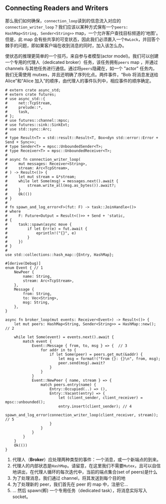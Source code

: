 ## Connecting Readers and Writers

那么我们如何确保，`connection_loop`读到的信息流入对应的`connection_writer_loop`？我们应该以某种方式保有一个`peers: HashMap<String, Sender<String>>` map，一个允许客户查找目标频道的'地图'。但是，此 map 会有些共享的可变状态，因此我们必须裹入一个`RwLock`，并回答个棘手的问题，即如果客户端在收到消息的同时，加入该怎么办。

使状态的推理更简单的一个技巧，来自参与者模型(actor model)。我们可以创建一个专用的代理人（dedicated broker）任务，该任务拥有`peers` map ，并通过 channels 与其他任务进行通信。通过将`peers`隐藏在，如一个 "actor" 任务内，我们无需使用 mutxes，并且还明确了序列化点。两件事件，“Bob 将消息发送给 Alice”和“Alice 加入”的顺序，由代理人的事件队列中，相应事件的顺序确定。

```rust,edition2018
# extern crate async_std;
# extern crate futures;
# use async_std::{
#     net::TcpStream,
#     prelude::*,
#     task,
# };
# use futures::channel::mpsc;
# use futures::sink::SinkExt;
# use std::sync::Arc;
#
# type Result<T> = std::result::Result<T, Box<dyn std::error::Error + Send + Sync>>;
# type Sender<T> = mpsc::UnboundedSender<T>;
# type Receiver<T> = mpsc::UnboundedReceiver<T>;
#
# async fn connection_writer_loop(
#     mut messages: Receiver<String>,
#     stream: Arc<TcpStream>,
# ) -> Result<()> {
#     let mut stream = &*stream;
#     while let Some(msg) = messages.next().await {
#         stream.write_all(msg.as_bytes()).await?;
#     }
#     Ok(())
# }
#
# fn spawn_and_log_error<F>(fut: F) -> task::JoinHandle<()>
# where
#     F: Future<Output = Result<()>> + Send + 'static,
# {
#     task::spawn(async move {
#         if let Err(e) = fut.await {
#             eprintln!("{}", e)
#         }
#     })
# }
#
use std::collections::hash_map::{Entry, HashMap};

#[derive(Debug)]
enum Event { // 1
    NewPeer {
        name: String,
        stream: Arc<TcpStream>,
    },
    Message {
        from: String,
        to: Vec<String>,
        msg: String,
    },
}

async fn broker_loop(mut events: Receiver<Event>) -> Result<()> {
    let mut peers: HashMap<String, Sender<String>> = HashMap::new(); // 2

    while let Some(event) = events.next().await {
        match event {
            Event::Message { from, to, msg } => {  // 3
                for addr in to {
                    if let Some(peer) = peers.get_mut(&addr) {
                        let msg = format!("from {}: {}\n", from, msg);
                        peer.send(msg).await?
                    }
                }
            }
            Event::NewPeer { name, stream } => {
                match peers.entry(name) {
                    Entry::Occupied(..) => (),
                    Entry::Vacant(entry) => {
                        let (client_sender, client_receiver) = mpsc::unbounded();
                        entry.insert(client_sender); // 4
                        spawn_and_log_error(connection_writer_loop(client_receiver, stream)); // 5
                    }
                }
            }
        }
    }
    Ok(())
}
```

1.  代理人（**Broker**）应处理两种类型的事件：一个消息，或一个新端点的到来。
2.  代理人的内部状态是`HashMap`。请留意，在这里我们不需要`Mutex`，且可以自信地讲出，在代理人循环的每次迭代中，当前的端点集合(set of peers)是什么
3.  为了处理消息，我们通过 channel，将其发送到每个目的地
4.  为了处理新的 peer，我们首先在 peer 的 map 中，注册它...
5.  ... 然后 spawn(孵) 一个专用任务（dedicated task），将消息实际写入 socket。

